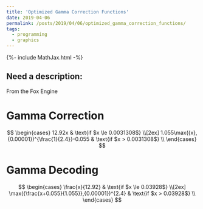 ```yaml
---
title: 'Optimized Gamma Correction Functions'
date: 2019-04-06
permalink: /posts/2019/04/06/optimized_gamma_correction_functions/
tags:
  - programming
  - graphics
---
```

{%- include MathJax.html -%}

Need a description:
------
From the Fox Engine

Gamma Correction
======

$$
\begin{cases}
      12.92x                                         & \text{if $x \le 0.0031308$}   \\[2ex]
      1.055\max({x},{0.00001})^{\frac{1}{2.4}}-0.055 & \text{if $x >   0.0031308$}   \\
\end{cases}
$$

Gamma Decoding
======

$$
\begin{cases}
      \frac{x}{12.92}                               & \text{if $x \le 0.03928$}   \\[2ex]
      \max({\frac{x+0.055}{1.055}},{0.00001})^{2.4} & \text{if $x >   0.03928$}   \\
\end{cases}
$$